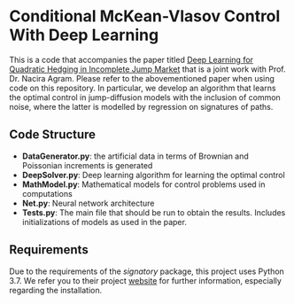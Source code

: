 # Conditional McKean-Vlasov Control With Deep Learning

This is a code that accompanies the paper titled [Deep Learning for Quadratic Hedging in Incomplete Jump Market](https://papers.ssrn.com/sol3/papers.cfm?abstract_id=4760864) that is a joint work with Prof. Dr. Nacira Agram. Please refer to the abovementioned paper when using code on this repository. 
In particular, we develop an algorithm that learns the optimal control in jump-diffusion models with the inclusion of common noise, where the latter is modelled by regression on signatures of paths.

## Code Structure

* **DataGenerator.py**: the artificial data in terms of Brownian and Poissonian increments is generated
* **DeepSolver.py**: Deep learning algorithm for learning the optimal control
* **MathModel.py**: Mathematical models for control problems used in computations
* **Net.py**: Neural network architecture
* **Tests.py**: The main file that should be run to obtain the results. Includes initializations of models as used in the paper.

## Requirements

Due to the requirements of the *signatory* package, this project uses Python 3.7. We refer you to their project [website](https://pypi.org/project/signatory/) for further information, especially regarding the installation.
